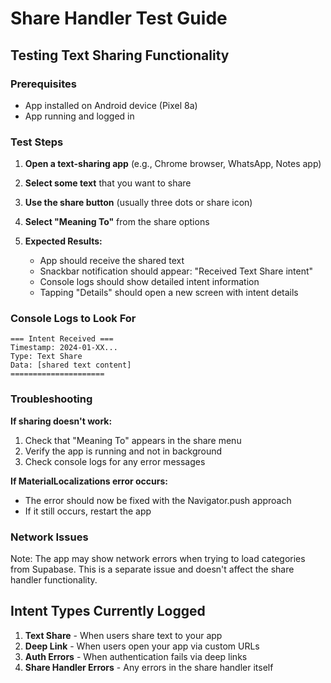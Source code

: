 # Share Handler Test Guide

## Testing Text Sharing Functionality

### Prerequisites
- App installed on Android device (Pixel 8a)
- App running and logged in

### Test Steps

1. **Open a text-sharing app** (e.g., Chrome browser, WhatsApp, Notes app)

2. **Select some text** that you want to share

3. **Use the share button** (usually three dots or share icon)

4. **Select "Meaning To"** from the share options

5. **Expected Results:**
   - App should receive the shared text
   - Snackbar notification should appear: "Received Text Share intent"
   - Console logs should show detailed intent information
   - Tapping "Details" should open a new screen with intent details

### Console Logs to Look For

```
=== Intent Received ===
Timestamp: 2024-01-XX...
Type: Text Share
Data: [shared text content]
=====================
```

### Troubleshooting

**If sharing doesn't work:**
1. Check that "Meaning To" appears in the share menu
2. Verify the app is running and not in background
3. Check console logs for any error messages

**If MaterialLocalizations error occurs:**
- The error should now be fixed with the Navigator.push approach
- If it still occurs, restart the app

### Network Issues

Note: The app may show network errors when trying to load categories from Supabase. This is a separate issue and doesn't affect the share handler functionality.

## Intent Types Currently Logged

1. **Text Share** - When users share text to your app
2. **Deep Link** - When users open your app via custom URLs
3. **Auth Errors** - When authentication fails via deep links
4. **Share Handler Errors** - Any errors in the share handler itself 